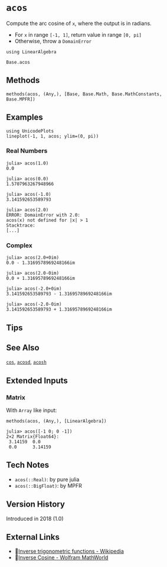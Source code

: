 # `acos`
Compute the arc cosine of `x`, where the output is in radians.

- For `x` in range `[-1, 1]`, return value in range `[0, pi]`
- Otherwise, throw a `DomainError`

```@setup repl_only
using LinearAlgebra
```
```@docs
Base.acos
```


## Methods
```@repl
methods(acos, (Any,), [Base, Base.Math, Base.MathConstants, Base.MPFR])
```


## Examples
```@repl
using UnicodePlots
lineplot(-1, 1, acos; ylim=(0, pi))
```

### Real Numbers
```jldoctest
julia> acos(1.0)
0.0

julia> acos(0.0)
1.5707963267948966

julia> acos(-1.0)
3.141592653589793

julia> acos(2.0)
ERROR: DomainError with 2.0:
acos(x) not defined for |x| > 1
Stacktrace:
[...]
```

### Complex
```jldoctest
julia> acos(2.0+0im)
0.0 - 1.3169578969248166im

julia> acos(2.0-0im)
0.0 + 1.3169578969248166im

julia> acos(-2.0+0im)
3.141592653589793 - 1.3169578969248166im

julia> acos(-2.0-0im)
3.141592653589793 + 1.3169578969248166im
```


## Tips


## See Also
[`cos`](@ref), [`acosd`](@ref), [`acosh`](@ref)


## Extended Inputs

### Matrix
With `Array` like input:
```@repl repl_only
methods(acos, (Any,), [LinearAlgebra])
```

```jldoctest
julia> acos([-1 0; 0 -1])
2×2 Matrix{Float64}:
 3.14159  0.0
 0.0      3.14159
```


## Tech Notes
- `acos(::Real)`: by pure julia
- `acos(::BigFloat)`: by MPFR


## Version History
Introduced in 2018 (1.0)


## External Links
- 🔗[Inverse trigonometric functions - Wikipedia](https://en.wikipedia.org/wiki/Inverse_trigonometric_functions)
- 🔗[Inverse Cosine - Wolfram MathWorld](https://mathworld.wolfram.com/InverseCosine.html)

